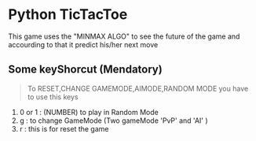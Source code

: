 # Python TicTacToe

This game uses the "MINMAX ALGO" to see the future of the game and accourding to that it predict his/her next move

## Some keyShorcut (Mendatory)

> To RESET,CHANGE GAMEMODE,AIMODE,RANDOM MODE you have to use this keys

1. 0 or 1 : (NUMBER) to play in Random  Mode
2. g      : to change GameMode (Two gameMode 'PvP' and 'AI' )
3. r      : this is for reset the game
